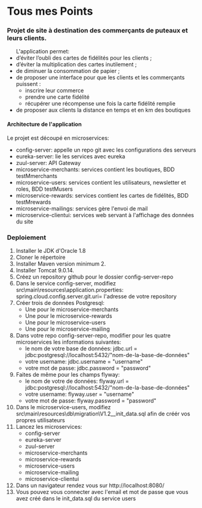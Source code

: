 # Tous mes Points
### Projet de site à destination des commerçants de puteaux et leurs clients.
<ul>L'application permet:
    <li>d’éviter l’oubli des cartes de fidélités pour les clients ; </li>
    <li>d’éviter la multiplication des cartes inutilement ; </li>
    <li>de diminuer la consommation de papier ;</li>
    <li>de proposer une interface pour que les clients et les commerçants puissent : 
    <ul>
        <li>inscrire leur commerce
        <li>prendre une carte fidélité
        <li>récupérer une récompense une fois la carte fidélité remplie
        </ul>
        </li>
    <li>de proposer aux clients la distance en temps et en km des boutiques </li>
    </ul>

#### Architecture de l'application
<p>Le projet est découpé en microservices:
<ul>
    <li>config-server: appelle un repo git avec les configurations des serveurs</li>
    <li>eureka-server: lie les services avec eureka</li>
    <li>zuul-server: API Gateway</li>
    <li>microservice-merchants: services contient les boutiques, BDD testMmerchants</li>
    <li>microservice-users: services contient les utilisateurs, newsletter et roles, BDD testMusers</li>
    <li>microservice-rewards: services contient les cartes de fidélités, BDD testMrewards</li>
    <li>microservice-mailings: services gère l'envoi de mail</li>
    <li>microservice-clientui: services web servant à l'affichage des données du site</li>
</ul>

### Deploiement

<ol>
 <li>Installer le JDK d'Oracle 1.8 </li>
 <li>Cloner le répertoire</li>
   <li>Installer Maven version minimum 2.</li>
   <li>Installer Tomcat 9.0.14.</li>
   <li>Créez un repository github pour le dossier config-server-repo</li>
   <li>Dans le service config-server, modifiez src\main\resources\application.properties: 
   spring.cloud.config.server.git.uri= l'adresse de votre repository</li>
   <li>Créer trois de données Postgresql:
           <ul>
               <li>Une pour le microservice-merchants </li>
               <li>Une pour le microservice-rewards </li>
               <li>Une pour le microservice-users </li>
               <li>Une pour le microservice-mailing </li>
           </ul>
      </li>
   <li>Dans votre repo config-server-repo,  modifier pour les quatre microservices les informations suivantes:
   <ul>
      <li>le nom de votre base de données: jdbc.url = jdbc:postgresql://localhost:5432/"nom-de-la-base-de-données" </li>
      <li>votre username: jdbc.username = "username" </li>
      <li>votre mot de passe: jdbc.password = "password" </li>
   </ul>
   </li>
 <li>Faites de même pour les champs flyway:
  <ul>
      <li>le nom de votre de données: flyway.url = jdbc:postgresql://localhost:5432/"nom-de-la-base-de-données" </li>
      <li>votre username: flyway.user = "username" </li>
      <li>votre mot de passe: flyway.password = "password" </li>
   </ul>
 </li> 
 <li>Dans le microservice-users, modifiez src\main\resources\db\migration\V1.2__init_data.sql afin de créér vos propres utilisateurs</li>
 <li>Lancez les microservices:
  <ul>
      <li>config-server</li>
      <li>eureka-server</li>
      <li>zuul-server</li>
      <li>microservice-merchants</li>
      <li>microservice-rewards</li>
      <li>microservice-users</li>
      <li>microservice-mailing</li>
      <li>microservice-clientui</li>
  </ul>
 </li>
 <li>Dans un navigateur rendez vous sur http://localhost:8080/</li>
 <li>Vous pouvez vous connecter avec l'email et mot de passe que vous avez créé dans le init_data.sql du service users</li>
 



